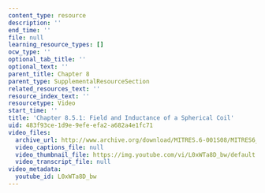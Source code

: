 ```yaml
---
content_type: resource
description: ''
end_time: ''
file: null
learning_resource_types: []
ocw_type: ''
optional_tab_title: ''
optional_text: ''
parent_title: Chapter 8
parent_type: SupplementalResourceSection
related_resources_text: ''
resource_index_text: ''
resourcetype: Video
start_time: ''
title: 'Chapter 8.5.1: Field and Inductance of a Spherical Coil'
uid: 483f93ce-1d9e-9efe-efa2-a682a4e1fc71
video_files:
  archive_url: http://www.archive.org/download/MITRES.6-001S08/MITRES6_001S08_8-5-1_300k.mp4
  video_captions_file: null
  video_thumbnail_file: https://img.youtube.com/vi/L0xWTa8D_bw/default.jpg
  video_transcript_file: null
video_metadata:
  youtube_id: L0xWTa8D_bw
---
```

